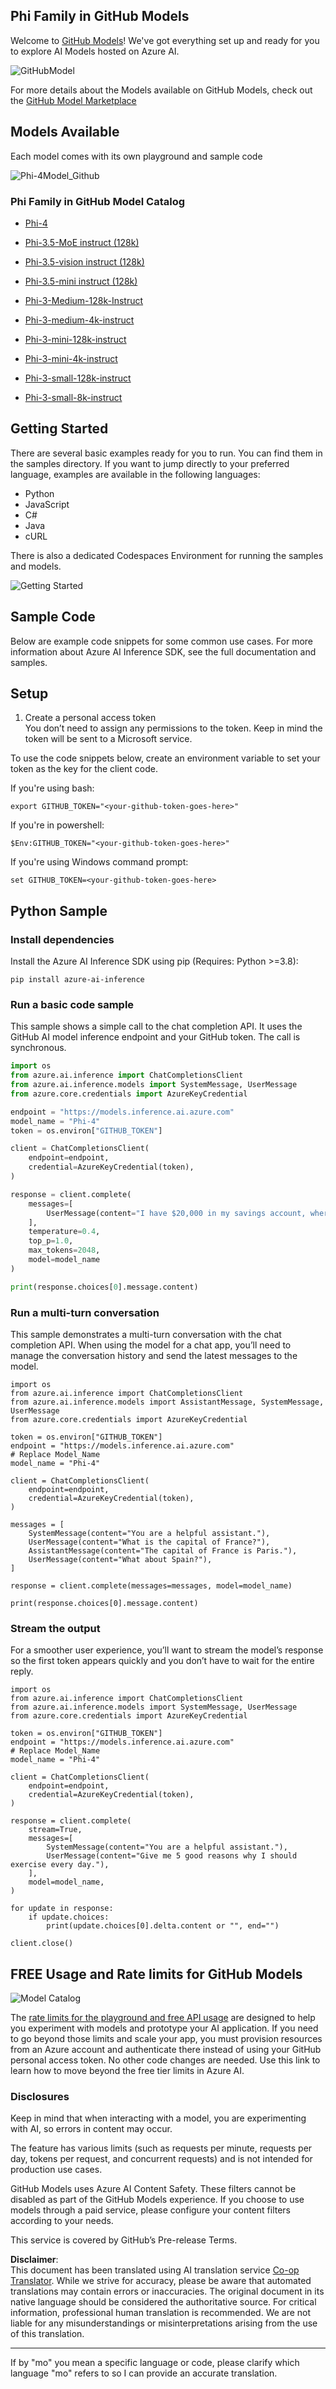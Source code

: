 <!--
CO_OP_TRANSLATOR_METADATA:
{
  "original_hash": "fb67a08b9fc911a10ed58081fadef416",
  "translation_date": "2025-05-07T15:11:27+00:00",
  "source_file": "md/01.Introduction/02/02.GitHubModel.md",
  "language_code": "mo"
}
-->
## Phi Family in GitHub Models

Welcome to [GitHub Models](https://github.com/marketplace/models)! We've got everything set up and ready for you to explore AI Models hosted on Azure AI.

![GitHubModel](../../../../../translated_images/GitHub_ModelCatalog.aa43c51c36454747ca1cc1ffa799db02cc66b4fb7e8495311701adb072442df8.mo.png)

For more details about the Models available on GitHub Models, check out the [GitHub Model Marketplace](https://github.com/marketplace/models)

## Models Available

Each model comes with its own playground and sample code

![Phi-4Model_Github](../../../../../translated_images/GitHub_ModelPlay.cf6a9f1106e048535478f17ed0078551c3959884e4083eb62a895bb089dd831c.mo.png)

### Phi Family in GitHub Model Catalog

- [Phi-4](https://github.com/marketplace/models/azureml/Phi-4)

- [Phi-3.5-MoE instruct (128k)](https://github.com/marketplace/models/azureml/Phi-3-5-MoE-instruct)

- [Phi-3.5-vision instruct (128k)](https://github.com/marketplace/models/azureml/Phi-3-5-vision-instruct)

- [Phi-3.5-mini instruct (128k)](https://github.com/marketplace/models/azureml/Phi-3-5-mini-instruct)

- [Phi-3-Medium-128k-Instruct](https://github.com/marketplace/models/azureml/Phi-3-medium-128k-instruct)

- [Phi-3-medium-4k-instruct](https://github.com/marketplace/models/azureml/Phi-3-medium-4k-instruct)

- [Phi-3-mini-128k-instruct](https://github.com/marketplace/models/azureml/Phi-3-mini-128k-instruct)

- [Phi-3-mini-4k-instruct](https://github.com/marketplace/models/azureml/Phi-3-mini-4k-instruct)

- [Phi-3-small-128k-instruct](https://github.com/marketplace/models/azureml/Phi-3-small-128k-instruct)

- [Phi-3-small-8k-instruct](https://github.com/marketplace/models/azureml/Phi-3-small-8k-instruct)

## Getting Started

There are several basic examples ready for you to run. You can find them in the samples directory. If you want to jump directly to your preferred language, examples are available in the following languages:

- Python
- JavaScript
- C#
- Java
- cURL

There is also a dedicated Codespaces Environment for running the samples and models.

![Getting Started](../../../../../translated_images/GitHub_ModelGetStarted.150220a802da6fb67944ad93c1a4c7b8a9811e43d77879a149ecf54c02928c6b.mo.png)

## Sample Code

Below are example code snippets for some common use cases. For more information about Azure AI Inference SDK, see the full documentation and samples.

## Setup

1. Create a personal access token  
You don’t need to assign any permissions to the token. Keep in mind the token will be sent to a Microsoft service.

To use the code snippets below, create an environment variable to set your token as the key for the client code.

If you're using bash:  
```
export GITHUB_TOKEN="<your-github-token-goes-here>"
```  
If you're in powershell:  

```
$Env:GITHUB_TOKEN="<your-github-token-goes-here>"
```  

If you're using Windows command prompt:  

```
set GITHUB_TOKEN=<your-github-token-goes-here>
```  

## Python Sample

### Install dependencies  
Install the Azure AI Inference SDK using pip (Requires: Python >=3.8):

```
pip install azure-ai-inference
```  
### Run a basic code sample

This sample shows a simple call to the chat completion API. It uses the GitHub AI model inference endpoint and your GitHub token. The call is synchronous.

```python
import os
from azure.ai.inference import ChatCompletionsClient
from azure.ai.inference.models import SystemMessage, UserMessage
from azure.core.credentials import AzureKeyCredential

endpoint = "https://models.inference.ai.azure.com"
model_name = "Phi-4"
token = os.environ["GITHUB_TOKEN"]

client = ChatCompletionsClient(
    endpoint=endpoint,
    credential=AzureKeyCredential(token),
)

response = client.complete(
    messages=[
        UserMessage(content="I have $20,000 in my savings account, where I receive a 4% profit per year and payments twice a year. Can you please tell me how long it will take for me to become a millionaire? Also, can you please explain the math step by step as if you were explaining it to an uneducated person?"),
    ],
    temperature=0.4,
    top_p=1.0,
    max_tokens=2048,
    model=model_name
)

print(response.choices[0].message.content)
```

### Run a multi-turn conversation

This sample demonstrates a multi-turn conversation with the chat completion API. When using the model for a chat app, you’ll need to manage the conversation history and send the latest messages to the model.

```
import os
from azure.ai.inference import ChatCompletionsClient
from azure.ai.inference.models import AssistantMessage, SystemMessage, UserMessage
from azure.core.credentials import AzureKeyCredential

token = os.environ["GITHUB_TOKEN"]
endpoint = "https://models.inference.ai.azure.com"
# Replace Model_Name
model_name = "Phi-4"

client = ChatCompletionsClient(
    endpoint=endpoint,
    credential=AzureKeyCredential(token),
)

messages = [
    SystemMessage(content="You are a helpful assistant."),
    UserMessage(content="What is the capital of France?"),
    AssistantMessage(content="The capital of France is Paris."),
    UserMessage(content="What about Spain?"),
]

response = client.complete(messages=messages, model=model_name)

print(response.choices[0].message.content)
```

### Stream the output

For a smoother user experience, you’ll want to stream the model’s response so the first token appears quickly and you don’t have to wait for the entire reply.

```
import os
from azure.ai.inference import ChatCompletionsClient
from azure.ai.inference.models import SystemMessage, UserMessage
from azure.core.credentials import AzureKeyCredential

token = os.environ["GITHUB_TOKEN"]
endpoint = "https://models.inference.ai.azure.com"
# Replace Model_Name
model_name = "Phi-4"

client = ChatCompletionsClient(
    endpoint=endpoint,
    credential=AzureKeyCredential(token),
)

response = client.complete(
    stream=True,
    messages=[
        SystemMessage(content="You are a helpful assistant."),
        UserMessage(content="Give me 5 good reasons why I should exercise every day."),
    ],
    model=model_name,
)

for update in response:
    if update.choices:
        print(update.choices[0].delta.content or "", end="")

client.close()
```

## FREE Usage and Rate limits for GitHub Models

![Model Catalog](../../../../../translated_images/GitHub_Model.ca6c125cb3117d0ea7c2e204b066ee4619858d28e7b1a419c262443c5e9a2d5b.mo.png)

The [rate limits for the playground and free API usage](https://docs.github.com/en/github-models/prototyping-with-ai-models#rate-limits) are designed to help you experiment with models and prototype your AI application. If you need to go beyond those limits and scale your app, you must provision resources from an Azure account and authenticate there instead of using your GitHub personal access token. No other code changes are needed. Use this link to learn how to move beyond the free tier limits in Azure AI.

### Disclosures

Keep in mind that when interacting with a model, you are experimenting with AI, so errors in content may occur.

The feature has various limits (such as requests per minute, requests per day, tokens per request, and concurrent requests) and is not intended for production use cases.

GitHub Models uses Azure AI Content Safety. These filters cannot be disabled as part of the GitHub Models experience. If you choose to use models through a paid service, please configure your content filters according to your needs.

This service is covered by GitHub’s Pre-release Terms.

**Disclaimer**:  
This document has been translated using AI translation service [Co-op Translator](https://github.com/Azure/co-op-translator). While we strive for accuracy, please be aware that automated translations may contain errors or inaccuracies. The original document in its native language should be considered the authoritative source. For critical information, professional human translation is recommended. We are not liable for any misunderstandings or misinterpretations arising from the use of this translation.

---

If by "mo" you mean a specific language or code, please clarify which language "mo" refers to so I can provide an accurate translation.